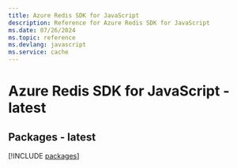 ```yaml
---
title: Azure Redis SDK for JavaScript
description: Reference for Azure Redis SDK for JavaScript
ms.date: 07/26/2024
ms.topic: reference
ms.devlang: javascript
ms.service: cache
---
```

# Azure Redis SDK for JavaScript - latest
## Packages - latest
[!INCLUDE [packages](redis-index.md)]